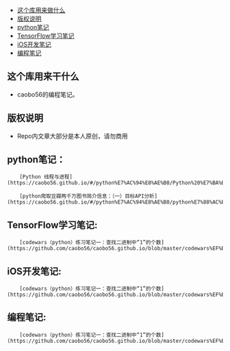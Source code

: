 
* [这个库用来做什么](#这个库用来干什么)
* [版权说明](#版权说明)
* [python笔记](#python笔记)
* [TensorFlow学习笔记](#TensorFlow学习笔记)
* [iOS开发笔记](#iOS开发笔记)
* [编程笔记](#编程笔记)

## 这个库用来干什么

- caobo56的编程笔记。

## 版权说明

- Repo内文章大部分是本人原创，请勿商用
    
## python笔记：

        [Python 线程与进程](https://caobo56.github.io/#/python%E7%AC%94%E8%AE%B0/Python%20%E7%BA%BF%E7%A8%8B%E4%B8%8E%E8%BF%9B%E7%A8%8B.md)
        
        [python爬取豆瓣两千万图书简介信息：（一）目标API分析](https://caobo56.github.io/#/python%E7%AC%94%E8%AE%B0/python%E7%88%AC%E5%8F%96%E8%B1%86%E7%93%A3%E4%B8%A4%E5%8D%83%E4%B8%87%E5%9B%BE%E4%B9%A6%E7%AE%80%E4%BB%8B%E4%BF%A1%E6%81%AF%EF%BC%9A%EF%BC%88%E4%B8%80%EF%BC%89%E7%9B%AE%E6%A0%87API%E5%88%86%E6%9E%90.md)
        
## TensorFlow学习笔记:
    
        [codewars（python）练习笔记一：查找二进制中“1”的个数](https://github.com/caobo56/caobo56.github.io/blob/master/codewars%EF%BC%88python%EF%BC%89%E7%BB%83%E4%B9%A0%E7%AC%94%E8%AE%B0%E4%B8%80%EF%BC%9A%E6%9F%A5%E6%89%BE%E4%BA%8C%E8%BF%9B%E5%88%B6%E4%B8%AD%E2%80%9C1%E2%80%9D%E7%9A%84%E4%B8%AA%E6%95%B0.md)

## iOS开发笔记:
    
        [codewars（python）练习笔记一：查找二进制中“1”的个数](https://github.com/caobo56/caobo56.github.io/blob/master/codewars%EF%BC%88python%EF%BC%89%E7%BB%83%E4%B9%A0%E7%AC%94%E8%AE%B0%E4%B8%80%EF%BC%9A%E6%9F%A5%E6%89%BE%E4%BA%8C%E8%BF%9B%E5%88%B6%E4%B8%AD%E2%80%9C1%E2%80%9D%E7%9A%84%E4%B8%AA%E6%95%B0.md)
        
## 编程笔记:
    
        [codewars（python）练习笔记一：查找二进制中“1”的个数](https://github.com/caobo56/caobo56.github.io/blob/master/codewars%EF%BC%88python%EF%BC%89%E7%BB%83%E4%B9%A0%E7%AC%94%E8%AE%B0%E4%B8%80%EF%BC%9A%E6%9F%A5%E6%89%BE%E4%BA%8C%E8%BF%9B%E5%88%B6%E4%B8%AD%E2%80%9C1%E2%80%9D%E7%9A%84%E4%B8%AA%E6%95%B0.md)
